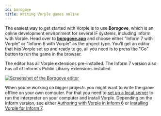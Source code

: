 ```yaml
---
id: borogove
title: Writing Vorple games online
---
```


The easiest way to get started with Vorple is to use **Borogove**, which is an online development environment for several IF systems, including Inform with Vorple. Head over to **[borogove.app](https://borogove.app)** and choose either "Inform 7 with Vorple" or "Inform 6 with Vorple" as the project type. You'll get an editor that has Vorple set up and ready to go, all you need is to press the "Go" button to run the game in the browser.

The editor has all Vorple extensions pre-installed. The Inform 7 version also has all of Inform's Public Library extensions installed.

[![Screenshot of the Borogove editor](/img/borogove-screenshot.png)](https://borogove.app)

When you're working on bigger projects you might want to write the game offline on your own computer. For that you need to [set up a local server](localhost.html) to run the interpreter on your computer and install Vorple. Depending on the Inform version, see either [Authoring with Vorple in Inform 6](i6-authoring.html) or [Installing Vorple for Inform 7](i7-installation.html).